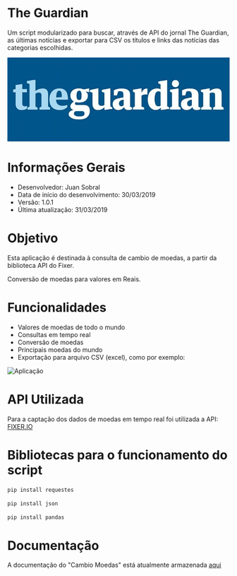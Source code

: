 # The Guardian
Um script modularizado para buscar, através de API do jornal The Guardian, as últimas notícias e exportar para CSV os títulos e links das notícias das categorias escolhidas.

![Aplicação](guardian.jpg)


# Informações Gerais

  - Desenvolvedor: Juan Sobral
  - Data de início do desenvolvimento: 30/03/2019
  - Versão: 1.0.1
  - Última atualização: 31/03/2019


# Objetivo
Esta aplicação é destinada à consulta de cambio de moedas, a partir da biblioteca API do Fixer.

Conversão de moedas para valores em Reais.


# Funcionalidades

  - Valores de moedas de todo o mundo
  - Consultas em tempo real
  - Conversão de moedas
  - Principais moedas do mundo
  - Exportação para arquivo CSV (excel), como por exemplo:

  ![Aplicação](saida_csv.PNG)

  
# API Utilizada
Para a captação dos dados de moedas em tempo real foi utilizada a API: [FIXER.IO](https://fixer.io/)


# Bibliotecas para o funcionamento do script
```sh
pip install requestes
```
```sh
pip install json
```
```sh
pip install pandas
```

# Documentação
A documentação do "Cambio Moedas" está atualmente armazenada [aqui](https://github.com/JCSobral/cambio-moedas)
  